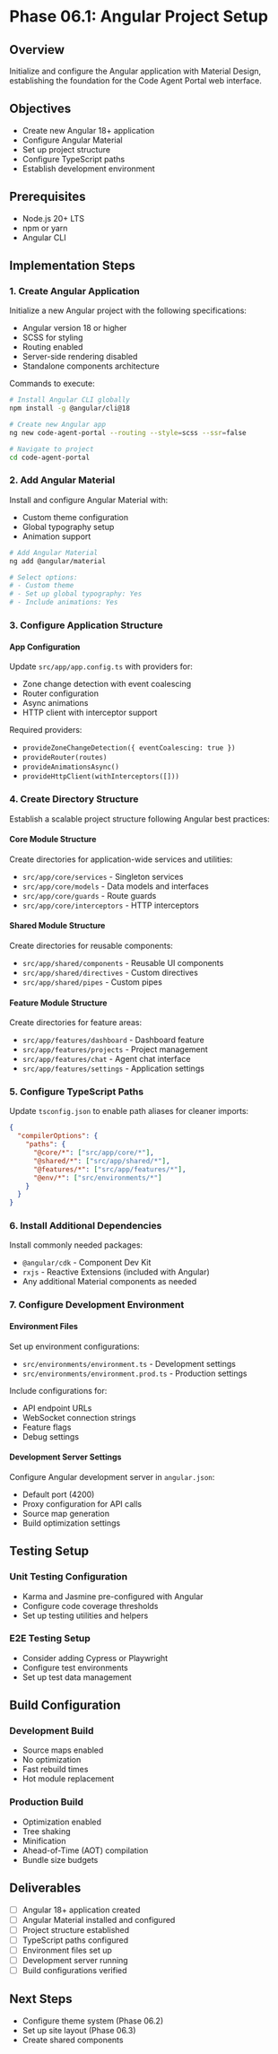 # Phase 06.1: Angular Project Setup

## Overview
Initialize and configure the Angular application with Material Design, establishing the foundation for the Code Agent Portal web interface.

## Objectives
- Create new Angular 18+ application
- Configure Angular Material
- Set up project structure
- Configure TypeScript paths
- Establish development environment

## Prerequisites
- Node.js 20+ LTS
- npm or yarn
- Angular CLI

## Implementation Steps

### 1. Create Angular Application

Initialize a new Angular project with the following specifications:
- Angular version 18 or higher
- SCSS for styling
- Routing enabled
- Server-side rendering disabled
- Standalone components architecture

Commands to execute:
```bash
# Install Angular CLI globally
npm install -g @angular/cli@18

# Create new Angular app
ng new code-agent-portal --routing --style=scss --ssr=false

# Navigate to project
cd code-agent-portal
```

### 2. Add Angular Material

Install and configure Angular Material with:
- Custom theme configuration
- Global typography setup
- Animation support

```bash
# Add Angular Material
ng add @angular/material

# Select options:
# - Custom theme
# - Set up global typography: Yes
# - Include animations: Yes
```

### 3. Configure Application Structure

#### App Configuration
Update `src/app/app.config.ts` with providers for:
- Zone change detection with event coalescing
- Router configuration
- Async animations
- HTTP client with interceptor support

Required providers:
- `provideZoneChangeDetection({ eventCoalescing: true })`
- `provideRouter(routes)`
- `provideAnimationsAsync()`
- `provideHttpClient(withInterceptors([]))`

### 4. Create Directory Structure

Establish a scalable project structure following Angular best practices:

#### Core Module Structure
Create directories for application-wide services and utilities:
- `src/app/core/services` - Singleton services
- `src/app/core/models` - Data models and interfaces
- `src/app/core/guards` - Route guards
- `src/app/core/interceptors` - HTTP interceptors

#### Shared Module Structure
Create directories for reusable components:
- `src/app/shared/components` - Reusable UI components
- `src/app/shared/directives` - Custom directives
- `src/app/shared/pipes` - Custom pipes

#### Feature Module Structure
Create directories for feature areas:
- `src/app/features/dashboard` - Dashboard feature
- `src/app/features/projects` - Project management
- `src/app/features/chat` - Agent chat interface
- `src/app/features/settings` - Application settings

### 5. Configure TypeScript Paths

Update `tsconfig.json` to enable path aliases for cleaner imports:

```json
{
  "compilerOptions": {
    "paths": {
      "@core/*": ["src/app/core/*"],
      "@shared/*": ["src/app/shared/*"],
      "@features/*": ["src/app/features/*"],
      "@env/*": ["src/environments/*"]
    }
  }
}
```

### 6. Install Additional Dependencies

Install commonly needed packages:
- `@angular/cdk` - Component Dev Kit
- `rxjs` - Reactive Extensions (included with Angular)
- Any additional Material components as needed

### 7. Configure Development Environment

#### Environment Files
Set up environment configurations:
- `src/environments/environment.ts` - Development settings
- `src/environments/environment.prod.ts` - Production settings

Include configurations for:
- API endpoint URLs
- WebSocket connection strings
- Feature flags
- Debug settings

#### Development Server Settings
Configure Angular development server in `angular.json`:
- Default port (4200)
- Proxy configuration for API calls
- Source map generation
- Build optimization settings

## Testing Setup

### Unit Testing Configuration
- Karma and Jasmine pre-configured with Angular
- Configure code coverage thresholds
- Set up testing utilities and helpers

### E2E Testing Setup
- Consider adding Cypress or Playwright
- Configure test environments
- Set up test data management

## Build Configuration

### Development Build
- Source maps enabled
- No optimization
- Fast rebuild times
- Hot module replacement

### Production Build
- Optimization enabled
- Tree shaking
- Minification
- Ahead-of-Time (AOT) compilation
- Bundle size budgets

## Deliverables
- [ ] Angular 18+ application created
- [ ] Angular Material installed and configured
- [ ] Project structure established
- [ ] TypeScript paths configured
- [ ] Environment files set up
- [ ] Development server running
- [ ] Build configurations verified

## Next Steps
- Configure theme system (Phase 06.2)
- Set up site layout (Phase 06.3)
- Create shared components